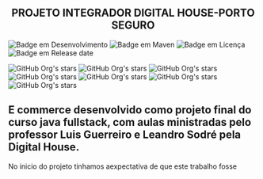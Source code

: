 <h2 align="center">PROJETO INTEGRADOR DIGITAL HOUSE-PORTO SEGURO</h1>

![Badge em Desenvolvimento](http://img.shields.io/static/v1?label=STATUS&message=EM%20DESENVOLVIMENTO&color=blue&?style=plastic=appveyor)
![Badge em Maven](http://img.shields.io/static/v1?label=Maven%20version&message=4.0.0&color=blue&?style=plastic=appveyor)
![Badge em Licença](http://img.shields.io/static/v1?label=Licence&message=???&color=blue&?style=plastic=appveyor)
![Badge em Release date](http://img.shields.io/static/v1?label=release&message=Julho&color=blue&s?style=plastic=appveyor)

![GitHub Org's stars](https://img.shields.io/github/stars/ghsoares?style=social)
![GitHub Org's stars](https://img.shields.io/github/stars/drishaolin?style=social)
![GitHub Org's stars](https://img.shields.io/github/stars/Temgi?style=social)
![GitHub Org's stars](https://img.shields.io/github/stars/luanatenguan?style=social)
![GitHub Org's stars](https://img.shields.io/github/stars/letoffoli?style=social)
![GitHub Org's stars](https://img.shields.io/github/stars/adriellebs?style=social)
![GitHub Org's stars](https://img.shields.io/github/stars/carollmbg?style=social)


<h2>E commerce desenvolvido como projeto final do curso java fullstack, com aulas ministradas pelo professor Luis Guerreiro e Leandro Sodré pela Digital House.</h2>
<p>No inicio do projeto tinhamos  aexpectativa de que este trabalho fosse